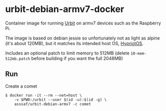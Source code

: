 # urbit-debian-armv7-docker
Container image for running [Urbit](https://urbit.org) on armv7 devices such as the Raspberry Pi.

The image is based on debian jessie so unfortunately not as light as alpine (it's about 120MB), but it
matches its intended host OS, [HypriotOS](https://github.com/hypriot/image-builder-rpi).

Includes an optional patch to limit memory to 512MB (delete `10-mem-512mb.patch` before building if you want the full 2048MB)

## Run
Create a comet
```
$ docker run -it --rm --net=host \
    -v $PWD:/urbit --user $(id -u):$(id -g) \
    asssaf/urbit-debian-armv7 -c comet
```
